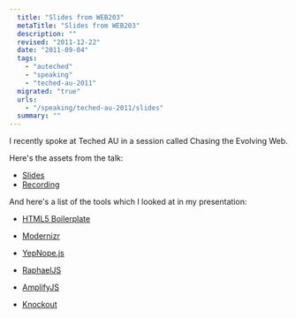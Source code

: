 ```yaml
---
  title: "Slides from WEB203"
  metaTitle: "Slides from WEB203"
  description: ""
  revised: "2011-12-22"
  date: "2011-09-04"
  tags: 
    - "auteched"
    - "speaking"
    - "teched-au-2011"
  migrated: "true"
  urls: 
    - "/speaking/teched-au-2011/slides"
  summary: ""
---
```

I recently spoke at Teched AU in a session called Chasing the Evolving Web.

Here's the assets from the talk:

- [Slides][1]
- [Recording][2]

And here's a list of the tools which I looked at in my presentation:

- [HTML5 Boilerplate][3]
- [Modernizr][4]
- [YepNope.js][5]
- [RaphaelJS][6]
- [AmplifyJS][7]
- [Knockout][8]


  [1]: https://www.aaron-powell.com/get/presentations/auteched/WEB203_Powell.pptx
  [2]: http://channel9.msdn.com/Events/TechEd/Australia/Tech-Ed-Australia-2011/web203
  [3]: http://h5bp.com
  [4]: http://modernizr.com
  [5]: http://yepnopejs.com
  [6]: http://raphaeljs.com
  [7]: http://amplifyjs.com
  [8]: http://knockoutjs.com